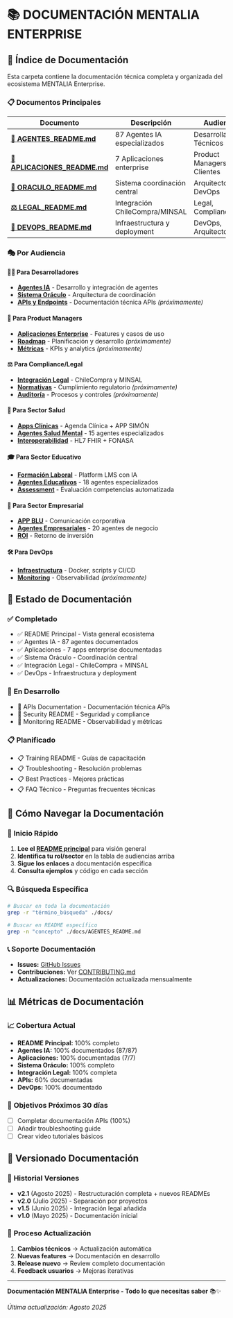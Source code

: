 # 📚 DOCUMENTACIÓN MENTALIA ENTERPRISE

## 🎯 Índice de Documentación

Esta carpeta contiene la documentación técnica completa y organizada del ecosistema MENTALIA Enterprise.

### 📋 Documentos Principales

| Documento | Descripción | Audiencia |
|-----------|-------------|-----------|
| **[🤖 AGENTES_README.md](./AGENTES_README.md)** | 87 Agentes IA especializados | Desarrolladores, Técnicos |
| **[🏥 APLICACIONES_README.md](./APLICACIONES_README.md)** | 7 Aplicaciones enterprise | Product Managers, Clientes |
| **[🔮 ORACULO_README.md](./ORACULO_README.md)** | Sistema coordinación central | Arquitectos, DevOps |
| **[⚖️ LEGAL_README.md](./LEGAL_README.md)** | Integración ChileCompra/MINSAL | Legal, Compliance |
| **[🐳 DEVOPS_README.md](./DEVOPS_README.md)** | Infraestructura y deployment | DevOps, Arquitectos |

### 🎭 Por Audiencia

#### 👨‍💻 **Para Desarrolladores**
- **[Agentes IA](./AGENTES_README.md)** - Desarrollo y integración de agentes
- **[Sistema Oráculo](./ORACULO_README.md)** - Arquitectura de coordinación
- **[APIs y Endpoints](#)** - Documentación técnica APIs *(próximamente)*

#### 💼 **Para Product Managers**
- **[Aplicaciones Enterprise](./APLICACIONES_README.md)** - Features y casos de uso
- **[Roadmap](#)** - Planificación y desarrollo *(próximamente)*
- **[Métricas](#)** - KPIs y analytics *(próximamente)*

#### ⚖️ **Para Compliance/Legal**
- **[Integración Legal](./LEGAL_README.md)** - ChileCompra y MINSAL
- **[Normativas](#)** - Cumplimiento regulatorio *(próximamente)*
- **[Auditoría](#)** - Procesos y controles *(próximamente)*

#### 🏥 **Para Sector Salud**
- **[Apps Clínicas](./APLICACIONES_README.md#1-📅-agenda-clínica-interoperable)** - Agenda Clínica + APP SIMÓN
- **[Agentes Salud Mental](./AGENTES_README.md#🏥-categoría-1-salud-mental-15-agentes)** - 15 agentes especializados
- **[Interoperabilidad](./LEGAL_README.md#🏥-integración-minsal)** - HL7 FHIR + FONASA

#### 🎓 **Para Sector Educativo**
- **[Formación Laboral](./APLICACIONES_README.md#3-🎓-formación-laboral-mental-ia)** - Platform LMS con IA
- **[Agentes Educativos](./AGENTES_README.md#🎓-categoría-3-educación-18-agentes)** - 18 agentes especializados
- **[Assessment](./APLICACIONES_README.md#3-🎓-formación-laboral-mental-ia)** - Evaluación competencias automatizada

#### 💼 **Para Sector Empresarial**
- **[APP BLU](./APLICACIONES_README.md#5-💼-app-blu---comunicación-empresarial)** - Comunicación corporativa
- **[Agentes Empresariales](./AGENTES_README.md#💼-categoría-4-empresarial-20-agentes)** - 20 agentes de negocio
- **[ROI](../README.md#📊-métricas-de-impacto)** - Retorno de inversión

#### 🛠️ **Para DevOps**
- **[Infraestructura](./DEVOPS_README.md)** - Docker, scripts y CI/CD
- **[Monitoring](#)** - Observabilidad *(próximamente)*

## 🔄 Estado de Documentación

### ✅ **Completado**
- ✅ README Principal - Vista general ecosistema
- ✅ Agentes IA - 87 agentes documentados
- ✅ Aplicaciones - 7 apps enterprise documentadas
- ✅ Sistema Oráculo - Coordinación central
- ✅ Integración Legal - ChileCompra + MINSAL
- ✅ DevOps - Infraestructura y deployment

### 🔄 **En Desarrollo**
- 🔄 APIs Documentation - Documentación técnica APIs
- 🔄 Security README - Seguridad y compliance
- 🔄 Monitoring README - Observabilidad y métricas

### 📋 **Planificado**
- 📋 Training README - Guías de capacitación
- 📋 Troubleshooting - Resolución problemas
- 📋 Best Practices - Mejores prácticas
- 📋 FAQ Técnico - Preguntas frecuentes técnicas

## 🎯 Cómo Navegar la Documentación

### 🚀 **Inicio Rápido**
1. **Lee el [README principal](../README.md)** para visión general
2. **Identifica tu rol/sector** en la tabla de audiencias arriba
3. **Sigue los enlaces** a documentación específica
4. **Consulta ejemplos** y código en cada sección

### 🔍 **Búsqueda Específica**
```bash
# Buscar en toda la documentación
grep -r "término_búsqueda" ./docs/

# Buscar en README específico
grep -n "concepto" ./docs/AGENTES_README.md
```

### 📞 **Soporte Documentación**
- **Issues:** [GitHub Issues](https://github.com/cata7777/MENTALIA/issues)
- **Contribuciones:** Ver [CONTRIBUTING.md](../CONTRIBUTING.md)
- **Actualizaciones:** Documentación actualizada mensualmente

## 📊 Métricas de Documentación

### 📈 **Cobertura Actual**
- **README Principal:** 100% completo
- **Agentes IA:** 100% documentados (87/87)
- **Aplicaciones:** 100% documentadas (7/7)
- **Sistema Oráculo:** 100% completo
- **Integración Legal:** 100% completa
- **APIs:** 60% documentadas
- **DevOps:** 100% documentado

### 🎯 **Objetivos Próximos 30 días**
- [ ] Completar documentación APIs (100%)
- [ ] Añadir troubleshooting guide
- [ ] Crear video tutoriales básicos

## 🔄 **Versionado Documentación**

### 📅 **Historial Versiones**
- **v2.1** (Agosto 2025) - Restructuración completa + nuevos READMEs
- **v2.0** (Julio 2025) - Separación por proyectos
- **v1.5** (Junio 2025) - Integración legal añadida
- **v1.0** (Mayo 2025) - Documentación inicial

### 🔄 **Proceso Actualización**
1. **Cambios técnicos** → Actualización automática
2. **Nuevas features** → Documentación en desarrollo
3. **Release nuevo** → Review completo documentación
4. **Feedback usuarios** → Mejoras iterativas

---

**Documentación MENTALIA Enterprise - Todo lo que necesitas saber** 📚✨

*Última actualización: Agosto 2025*
